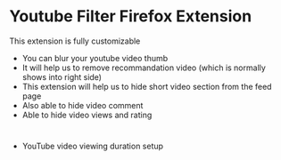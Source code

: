 # Youtube Filter Firefox Extension

This extension is fully customizable

- You can blur your youtube video thumb
- It will help us to remove recommandation video (which is normally shows into right side)
- This extension will help us to hide short video section from the feed page
- Also able to hide video comment
- Able to hide video views and rating

#

- YouTube video viewing duration setup
